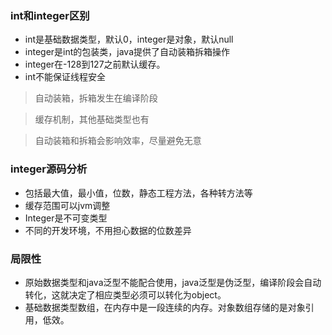 ### int和integer区别
- int是基础数据类型，默认0，integer是对象，默认null
- integer是int的包装类，java提供了自动装箱拆箱操作
- integer在-128到127之前默认缓存。
- int不能保证线程安全

> 自动装箱，拆箱发生在编译阶段

> 缓存机制，其他基础类型也有

> 自动装箱和拆箱会影响效率，尽量避免无意


### integer源码分析
- 包括最大值，最小值，位数，静态工程方法，各种转方法等
- 缓存范围可以jvm调整
- Integer是不可变类型
- 不同的开发环境，不用担心数据的位数差异



### 局限性

- 原始数据类型和java泛型不能配合使用，java泛型是伪泛型，编译阶段会自动转化，这就决定了相应类型必须可以转化为object。
- 基础数据类型数组，在内存中是一段连续的内存。对象数组存储的是对象引用，低效。
